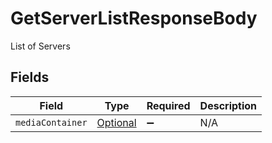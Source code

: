 # GetServerListResponseBody

List of Servers


## Fields

| Field                                                                                           | Type                                                                                            | Required                                                                                        | Description                                                                                     |
| ----------------------------------------------------------------------------------------------- | ----------------------------------------------------------------------------------------------- | ----------------------------------------------------------------------------------------------- | ----------------------------------------------------------------------------------------------- |
| `mediaContainer`                                                                                | [Optional<GetServerListMediaContainer>](../../models/operations/GetServerListMediaContainer.md) | :heavy_minus_sign:                                                                              | N/A                                                                                             |